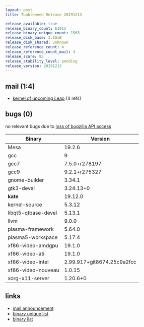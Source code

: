 ```yaml
---
layout: post
title: Tumbleweed Release 20191213

release_available: true
release_binary_count: 61915
release_binary_unique_count: 1563
release_disk_base: 3.1GiB
release_disk_shared: unknown
release_reference_count: 4
release_reference_count_mail: 4
release_score: 95
release_stability_level: pending
release_version: 20191213
---
```


## mail (1:4)

- [kernel of upcoming Leap](https://lists.opensuse.org/opensuse-factory/2019-12/msg00081.html) (4 refs)

## bugs (0)

<!--more-->

no relevant bugs due to [loss of bugzilla API access](https://bugzilla.opensuse.org/show_bug.cgi?id=1157722)

Binary | Version
--- | ---
Mesa | 19.2.6
gcc | 9
gcc7 | 7.5.0+r278197
gcc9 | 9.2.1+r275327
gnome-builder | 3.34.1
gtk3-devel | 3.24.13+0
**kate** | 19.12.0
kernel-source | 5.3.12
libqt5-qtbase-devel | 5.13.1
llvm | 9.0.0
plasma-framework | 5.64.0
plasma5-workspace | 5.17.4
xf86-video-amdgpu | 19.1.0
xf86-video-ati | 19.1.0
xf86-video-intel | 2.99.917+git8674.25c9a2fcc
xf86-video-nouveau | 1.0.15
xorg-x11-server | 1.20.6+0

## links

- [mail announcement](https://lists.opensuse.org/opensuse-factory/2019-12/msg00079.html)
- [binary unique list](http://download.opensuse.org/history/20191213/rpm.unique.list)
- [binary list](http://download.opensuse.org/history/20191213/rpm.list)

